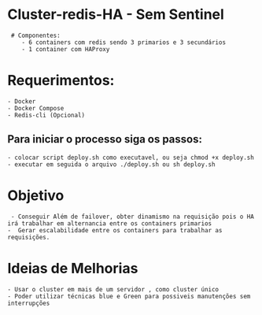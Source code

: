 # Cluster-redis-HA - Sem Sentinel
     # Componentes:
        - 6 containers com redis sendo 3 primarios e 3 secundários
        - 1 container com HAProxy

 # Requerimentos: 
    - Docker 
    - Docker Compose 
    - Redis-cli (Opcional)
 
 
 ## Para iniciar o processo siga os passos:
    - colocar script deploy.sh como executavel, ou seja chmod +x deploy.sh 
    - executar em seguida o arquivo ./deploy.sh ou sh deploy.sh 
    

# Objetivo
     - Conseguir Além de failover, obter dinamismo na requisição pois o HA irá trabalhar em alternancia entre os containers primarios
    -  Gerar escalabilidade entre os containers para trabalhar as requisições. 

# Ideias de Melhorias 
    - Usar o cluster em mais de um servidor , como cluster único
    - Poder utilizar técnicas blue e Green para possiveis manutenções sem interrupções


